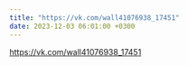 ```yaml
---
title: "https://vk.com/wall41076938_17451"
date: 2023-12-03 06:01:00 +0300
---
```

<a class="vk-attach" href="https://vk.com/wall41076938_17451">https://vk.com/wall41076938_17451</a>